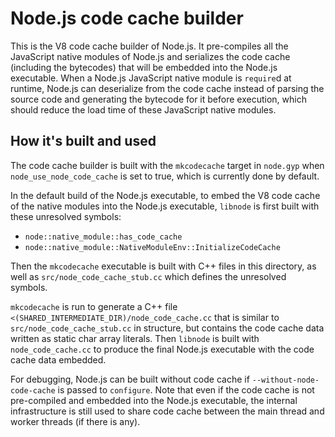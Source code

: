 # Node.js code cache builder

This is the V8 code cache builder of Node.js. It pre-compiles all the
JavaScript native modules of Node.js and serializes the code cache (including
the bytecodes) that will be embedded into the Node.js executable. When a Node.js
JavaScript native module is `require`d at runtime, Node.js can deserialize from
the code cache instead of parsing the source code and generating the bytecode
for it before execution, which should reduce the load time of these JavaScript
native modules.

## How it's built and used

The code cache builder is built with the `mkcodecache` target in `node.gyp`
when `node_use_node_code_cache` is set to true, which is currently done by
default.

In the default build of the Node.js executable, to embed the V8 code cache of
the native modules into the Node.js executable, `libnode` is first built with
these unresolved symbols:

- `node::native_module::has_code_cache`
- `node::native_module::NativeModuleEnv::InitializeCodeCache`

Then the `mkcodecache` executable is built with C++ files in this directory,
as well as `src/node_code_cache_stub.cc` which defines the unresolved symbols.

`mkcodecache` is run to generate a C++ file
`<(SHARED_INTERMEDIATE_DIR)/node_code_cache.cc` that is similar to
`src/node_code_cache_stub.cc` in structure, but contains the code cache data
written as static char array literals. Then `libnode` is built with
`node_code_cache.cc` to produce the final Node.js executable with the code
cache data embedded.

For debugging, Node.js can be built without code cache if
`--without-node-code-cache` is passed to `configure`. Note that even if the
code cache is not pre-compiled and embedded into the Node.js executable, the
internal infrastructure is still used to share code cache between the main
thread and worker threads (if there is any).
